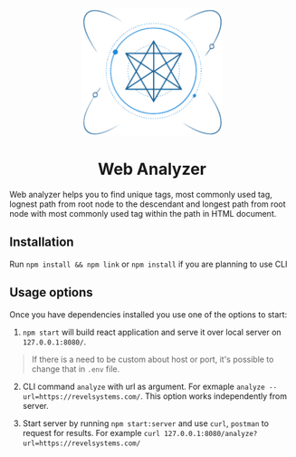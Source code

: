 <p align="center">
  <img width="250" src="public/logo512.png">
</p>
<h1 align="center"> Web Analyzer </h1>

Web analyzer helps you to find unique tags, most commonly used tag, lognest path from root node to the descendant and longest path from root node with most commonly used tag within the path in HTML document.

## Installation

Run ```npm install && npm link``` or ```npm install``` if you are planning to use CLI

## Usage options

Once you have dependencies installed you use one of the options to start: 

1. ```npm start``` will build react application and serve it over local server on ```127.0.0.1:8080/```. 
> If there is a need to be custom about host or port, it's possible to change that in ```.env``` file.

2. CLI command ```analyze``` with url as argument. For exmaple ```analyze --url=https://revelsystems.com/```. This option works independently from server.

3. Start server by running ```npm start:server``` and use ```curl```, ```postman``` to request for results. For example ```curl 127.0.0.1:8080/analyze?url=https://revelsystems.com/```

